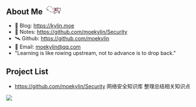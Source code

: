 ## About Me <img src=@attachment/images/kyubey.gif style=width:50px>
- 📖 Blog: https://kylin.moe
- 📝 Notes: https://github.com/moekylin/Security
- 🛰️ Github: https://github.com/moekylin
- 📧 Email: moekylin@qq.com
- "Learning is like rowing upstream, not to advance is to drop back."

<!--
| <a href="https://github.com/moekylin"><img align="center" src="https://github-readme-stats.vercel.app/api?username=moekylin&show_icons=true&theme=buefy&hide_border=true&hide=contribs,prs" alt="moekylin's GitHub stats" /></a> | <a href="https://github.com/moekylin"><img align="center" src="https://github-readme-stats.vercel.app/api/top-langs/?username=moekylin&layout=compact&hide_border=true&theme=buefy&hide=javascript,html,css,stylus,less" /></a> |
| ------------- | ------------- | -->

## Project List
- https://github.com/moekylin/Security 网络安全知识库 整理总结相关知识点

![](https://raw.githubusercontent.com/kyl1n0/kyl1n0/output/github-contribution-grid-snake.svg)
